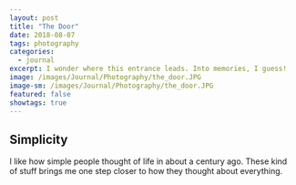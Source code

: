```yaml
---
layout: post
title: "The Door"
date: 2018-08-07
tags: photography
categories:
  - journal
excerpt: I wonder where this entrance leads. Into memories, I guess!
image: /images/Journal/Photography/the_door.JPG
image-sm: /images/Journal/Photography/the_door.JPG
featured: false
showtags: true
---
```


## Simplicity

I like how simple people thought of life in about a century ago. These kind of stuff brings me one step closer to how they thought about everything.